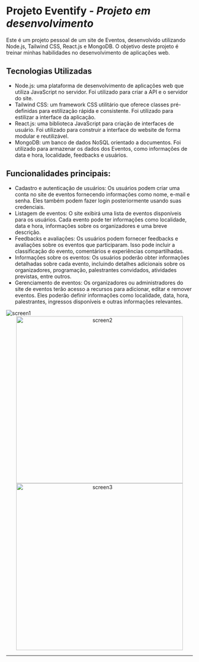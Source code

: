 # Projeto Eventify - _Projeto em desenvolvimento_

<p>Este é um projeto pessoal de um site de Eventos, desenvolvido utilizando Node.js, Tailwind CSS, React.js e MongoDB. O objetivo deste projeto é treinar minhas habilidades no desenvolvimento de aplicações web.</p>

## Tecnologias Utilizadas
* Node.js: uma plataforma de desenvolvimento de aplicações web que utiliza JavaScript no servidor. Foi utilizado para criar a API e o servidor do site.
* Tailwind CSS: um framework CSS utilitário que oferece classes pré-definidas para estilização rápida e consistente. Foi utilizado para estilizar a interface da aplicação.
* React.js: uma biblioteca JavaScript para criação de interfaces de usuário. Foi utilizado para construir a interface do website de forma modular e reutilizável.
* MongoDB: um banco de dados NoSQL orientado a documentos. Foi utilizado para armazenar os dados dos Eventos, como informações de data e hora, localidade, feedbacks e usuários.

## Funcionalidades principais:
* Cadastro e autenticação de usuários: Os usuários podem criar uma conta no site de eventos fornecendo informações como nome, e-mail e senha. Eles também podem fazer login posteriormente usando suas credenciais.
* Listagem de eventos: O site exibirá uma lista de eventos disponíveis para os usuários. Cada evento pode ter informações como localidade, data e hora, informações sobre os organizadores e uma breve descrição.
* Feedbacks e avaliações: Os usuários podem fornecer feedbacks e avaliações sobre os eventos que participaram. Isso pode incluir a classificação do evento, comentários e experiências compartilhadas.
* Informações sobre os eventos: Os usuários poderão obter informações detalhadas sobre cada evento, incluindo detalhes adicionais sobre os organizadores, programação, palestrantes convidados, atividades previstas, entre outros.
* Gerenciamento de eventos: Os organizadores ou administradores do site de eventos terão acesso a recursos para adicionar, editar e remover eventos. Eles poderão definir informações como localidade, data, hora, palestrantes, ingressos disponíveis e outras informações relevantes.

<div>
  <div>
    <img src="https://github.com/diogoramosr/eventify/assets/100318805/2af1b77e-022c-4831-811f-bf0accf8989c" alt="screen1">
  </div>
  <div align="center">
    <img src="https://github.com/diogoramosr/eventify/assets/100318805/8f5953a6-4fce-4790-a1ca-08ae017b4806" alt="screen2" style="width: 450px;">
    <img src="https://github.com/diogoramosr/eventify/assets/100318805/447b94dd-8d69-436a-b9e6-91167c8afbd9" alt="screen3" style="width: 450px;">
  </div>
</div>

---

